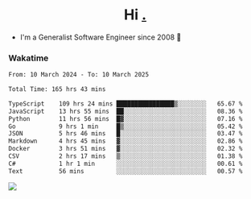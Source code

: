 <h1 align="center">Hi <a href="https://www.hackerrank.com/erasmosaraujo">.</a></h1>
 
- I'm a Generalist Software Engineer  since 2008 🚀
<!--  
<p align="left">
  <a href="https://github.com/erasmosoares/github-readme-stats">
    <img
      align="center"
      src="https://github-readme-stats.vercel.app/api/top-langs/?username=erasmosoares&theme=radical&layout=compact"
    />
  </a>
  <a href="https://github.com/erasmosoares/github-readme-stats">
    [![Harlok's WakaTime stats](https://github-readme-stats.vercel.app/api/wakatime?username=ffflabs)](https://github.com/anuraghazra/github-readme-stats)
  </a>
</p>

<!--
 ### Repo 
 
<p align="left">
 <a href="https://github.com/erasmosoares/github-readme-stats">
    <img
      align="center"
      height="165"
      src="https://github-readme-stats.vercel.app/api/pin?username=erasmosoares&repo=sample-node&title_color=fff&icon_color=f9f9f9&text_color=9f9f9f&bg_color=151515"
    />
  </a>
  <a href="https://github.com/erasmosoares/github-readme-stats">
    <img
      align="center"
      height="165"
      src="https://github-readme-stats.vercel.app/api/pin?username=erasmosoares&repo=sample-node&title_color=fff&icon_color=f9f9f9&text_color=9f9f9f&bg_color=151515"
    />
  </a>
</p>
-->

 ### Wakatime 

<!--START_SECTION:waka-->

```txt
From: 10 March 2024 - To: 10 March 2025

Total Time: 165 hrs 43 mins

TypeScript    109 hrs 24 mins ████████████████▒░░░░░░░░   65.67 %
JavaScript    13 hrs 55 mins  ██░░░░░░░░░░░░░░░░░░░░░░░   08.36 %
Python        11 hrs 56 mins  █▓░░░░░░░░░░░░░░░░░░░░░░░   07.16 %
Go            9 hrs 1 min     █▒░░░░░░░░░░░░░░░░░░░░░░░   05.42 %
JSON          5 hrs 46 mins   █░░░░░░░░░░░░░░░░░░░░░░░░   03.47 %
Markdown      4 hrs 45 mins   ▓░░░░░░░░░░░░░░░░░░░░░░░░   02.86 %
Docker        3 hrs 51 mins   ▓░░░░░░░░░░░░░░░░░░░░░░░░   02.32 %
CSV           2 hrs 17 mins   ▒░░░░░░░░░░░░░░░░░░░░░░░░   01.38 %
C#            1 hr 1 min      ░░░░░░░░░░░░░░░░░░░░░░░░░   00.61 %
Text          56 mins         ░░░░░░░░░░░░░░░░░░░░░░░░░   00.57 %
```

<!--END_SECTION:waka-->

![](https://komarev.com/ghpvc/?username=erasmosoares&color=brightgreen)
